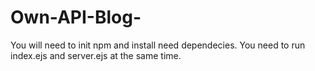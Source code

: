 # Own-API-Blog-

You will need to init npm and install need dependecies.
You need to run index.ejs and server.ejs at the same time.

